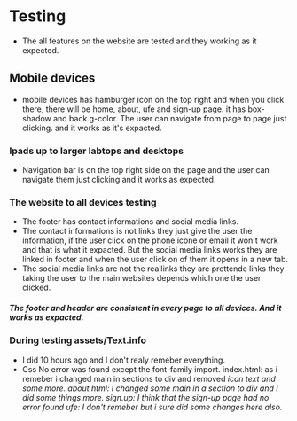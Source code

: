 # Testing

- The all features on the website are tested and they working as it expected. 

## Mobile devices 

- mobile devices has hamburger icon on the top right and when you click there, there will be home, about, ufe and 
sign-up page. it has box-shadow and back.g-color. The user can navigate from page to page just clicking. and it 
works as it's expacted.

### Ipads up to larger labtops and desktops

- Navigation bar is on the top right side on the page and the user can navigate them just clicking and it works as expected.

### The website to all devices testing

- The footer has contact informations and social media links. 
- The contact informations is not links they just give the user the information, if the user click on the phone icone or email it won't work and that is what it expacted.
But the social media links works they are linked in footer and when the user click on of them it opens in a new tab. 
- The social media links are not the reallinks they are prettende links they taking the user to the main websites 
depends which one the user clicked.

##### The footer and header are consistent in every page to all devices. And it works as expacted. 

### During testing assets/Text.info

- I did 10 hours ago and I don't realy remeber everything. 
- Css No error was found except the font-family import.
index.html: as i remeber i changed main in sections to div and removed <i> icon text and some more. 
about.html: I changed some main in a section to div and I did some things more. 
sign.up: I think that the sign-up page had no error found 
ufe: I don't remeber but i sure did some changes here also. 



